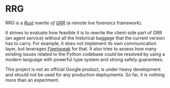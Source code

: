 RRG
===

RRG is a *[Rust][rust] rewrite of [GRR][grr]* (a remote live forensics
framework).

It strives to evaluate how feasible it is to rewrite the client-side part of GRR
(an agent service) without all the historical baggage that the current version
has to carry. For example, it does not implement its own communication layer,
but leverages [Fleetspeak][fleetspeak] for that. It also tries to assess how
many existing issues related to the Python codebase could be resolved by using a
modern language with powerful type system and strong safety guarantees.

This project is not an official Google product, is under heavy development and
should not be used for any production deployments. So far, it is nothing more
than an experiment.

[rust]: https://rust-lang.org
[grr]: https://github.com/google/grr
[fleetspeak]: https://github.com/google/fleetspeak
